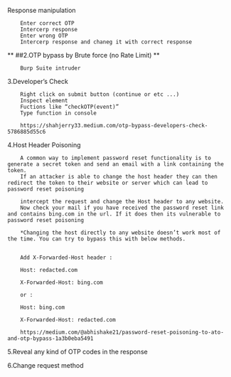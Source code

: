 Response manipulation

        Enter correct OTP
        Intercerp response
        Enter wrong OTP
        Intercerp response and chaneg it with correct response

** ##2.OTP bypass by Brute force (no Rate Limit) **

        Burp Suite intruder


3.Developer’s Check

        Right click on submit button (continue or etc ...)
        Inspect element
        Fuctions like “checkOTP(event)”
        Type function in console

        https://shahjerry33.medium.com/otp-bypass-developers-check-5786885d55c6


4.Host Header Poisoning

        A common way to implement password reset functionality is to generate a secret token and send an email with a link containing the token. 
        If an attacker is able to change the host header they can then redirect the token to their website or server which can lead to password reset poisoning

        intercept the request and change the Host header to any website.
        Now check your mail if you have received the password reset link and contains bing.com in the url. If it does then its vulnerable to password reset poisoning

        *Changing the host directly to any website doesn’t work most of the time. You can try to bypass this with below methods.


        Add X-Forwarded-Host header :

        Host: redacted.com

        X-Forwarded-Host: bing.com

        or :

        Host: bing.com

        X-Forwarded-Host: redacted.com

        https://medium.com/@abhishake21/password-reset-poisoning-to-ato-and-otp-bypass-1a3b0eba5491


5.Reveal any kind of OTP codes in the response

6.Change request method

